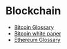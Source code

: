 # Blockchain

* [Bitcoin Glossary](Bitcoin/Glossary/Glossary.md)
* [Bitcoin white paper](Bitcoin/white-paper/white-paper.md)
* [Ethereum Glossary](Ethereum/Glossary/Glossary.md)

